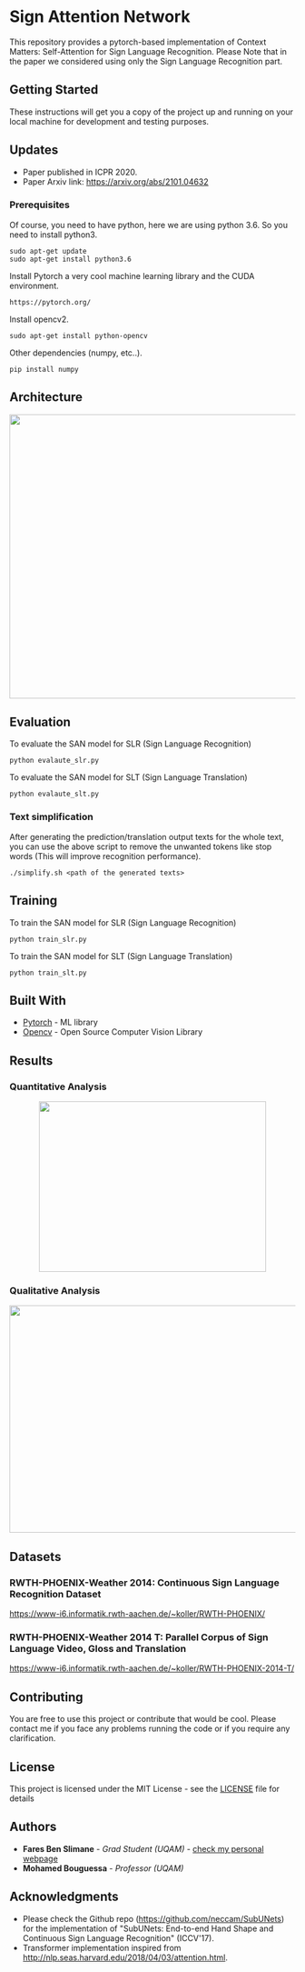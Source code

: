 # Sign Attention Network

This repository provides a pytorch-based implementation of Context Matters: Self-Attention for Sign Language Recognition. Please Note that in the paper we considered using only the Sign Language Recognition part.

## Getting Started

These instructions will get you a copy of the project up and running on your local machine for development and testing purposes. 

## Updates

* Paper published in ICPR 2020.
* Paper Arxiv link: https://arxiv.org/abs/2101.04632
  

### Prerequisites

Of course, you need to have python, here we are using python 3.6. So you need to install python3.

```
sudo apt-get update
sudo apt-get install python3.6
```

Install Pytorch a very cool machine learning library and the CUDA environment. 

```
https://pytorch.org/
```

Install opencv2.
```
sudo apt-get install python-opencv
```

Other dependencies (numpy, etc..).
```
pip install numpy
```


## Architecture

<p align="center">
<img src="https://github.com/faresbs/slrt/blob/master/images/arch.png" width="800" height="500" > 
</p>

## Evaluation 
To evaluate the SAN model for SLR (Sign Language Recognition)
```
python evalaute_slr.py
```
To evaluate the SAN model for SLT (Sign Language Translation)
```
python evalaute_slt.py
```

### Text simplification
After generating the prediction/translation output texts for the whole text, you can use the above script to remove the unwanted tokens like stop words (This will improve recognition performance).
```
./simplify.sh <path of the generated texts>
```

## Training
To train the SAN model for SLR (Sign Language Recognition)
```
python train_slr.py
```
To train the SAN model for SLT (Sign Language Translation)
```
python train_slt.py
```

## Built With

* [Pytorch](https://pytorch.org/) - ML library
* [Opencv](https://opencv.org/) - Open Source Computer Vision Library

## Results

### Quantitative Analysis
<p align="center">
<img align="center" src="https://github.com/faresbs/slrt/blob/master/images/table.png" width="400" height="300">
</p>

### Qualitative Analysis
<p align="center">
<img align="center" src="https://github.com/faresbs/slrt/blob/master/images/heatmap.PNG" width="800" height="400" >
</p>

## Datasets

### RWTH-PHOENIX-Weather 2014: Continuous Sign Language Recognition Dataset
https://www-i6.informatik.rwth-aachen.de/~koller/RWTH-PHOENIX/

### RWTH-PHOENIX-Weather 2014 T: Parallel Corpus of Sign Language Video, Gloss and Translation
https://www-i6.informatik.rwth-aachen.de/~koller/RWTH-PHOENIX-2014-T/

## Contributing

You are free to use this project or contribute that would be cool. Please contact me if you face any problems running the code or if you require any clarification.

## License

This project is licensed under the MIT License - see the [LICENSE](LICENSE) file for details

## Authors

* **Fares Ben Slimane** - *Grad Student (UQAM)* - [check my personal webpage](http://faresbs.github.io)
* **Mohamed Bouguessa** - *Professor (UQAM)*

## Acknowledgments
* Please check the Github repo (https://github.com/neccam/SubUNets) for the implementation of "SubUNets: End-to-end Hand Shape and Continuous Sign Language Recognition" (ICCV'17).
* Transformer implementation inspired from http://nlp.seas.harvard.edu/2018/04/03/attention.html.




